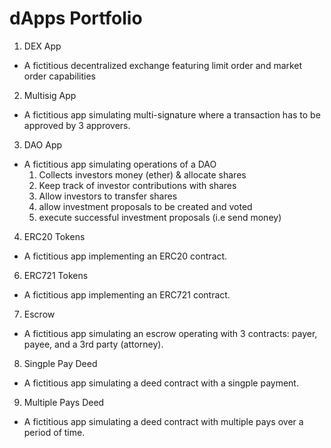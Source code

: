 # dApps Portfolio

1. DEX App
- A fictitious decentralized exchange featuring limit order and market order capabilities
2. Multisig App
- A fictitious app simulating multi-signature where  a transaction has to be approved by 3 approvers. 
3. DAO App
- A fictitious app simulating operations of a DAO
   1. Collects investors money (ether) & allocate shares
   2. Keep track of investor contributions with shares
   3. Allow investors to transfer shares
   4. allow investment proposals to be created and voted
   5. execute successful investment proposals (i.e send money)
4. ERC20 Tokens
- A fictitious app implementing an ERC20 contract.
6. ERC721 Tokens
- A fictitious app implementing an ERC721 contract.
7. Escrow
- A fictitious app simulating an escrow operating with 3 contracts: payer, payee, and a 3rd party (attorney).
8. Singple Pay Deed
- A fictitious app simulating a deed contract with a singple payment.
9. Multiple Pays Deed
- A fictitious app simulating a deed contract with multiple pays over a period of time.
